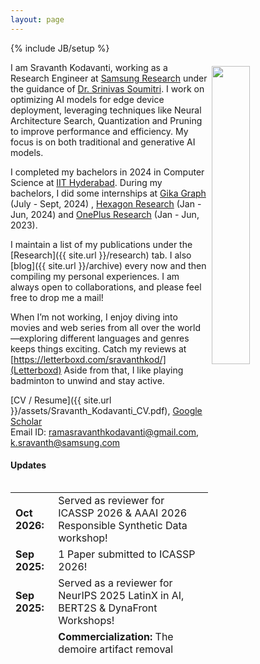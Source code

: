 ```yaml
---
layout: page
---
```

{% include JB/setup %}

<img style="float: right; width: 35%; padding: 6px;" src=" {{ site.url }}/assets/sravanth_profile_3.jpeg">

I am Sravanth Kodavanti, working as a Research Engineer at [Samsung Research](https://research.samsung.com/sri-b) under the guidance of [Dr. Srinivas Soumitri](https://www.linkedin.com/in/srinivas-s-miriyala/). I work on optimizing AI models for edge device deployment, leveraging techniques like Neural Architecture Search, Quantization and Pruning to improve performance and efficiency. My focus is on both traditional and generative AI models.

<!-- I completed my PhD in 2023 in Computer Science at [UMass Amherst](http://cs.umass.edu/) advised by Prof. [Mohit Iyyer](https://people.cs.umass.edu/~miyyer/) in the [UMass NLP](http://nlp.cs.umass.edu/) lab. My research at UMass was supported by the [Google PhD Fellowship](https://research.google/outreach/phd-fellowship/). Before UMass, I received my undergraduate degree at [IIT Bombay](http://iitb.ac.in). During my PhD and undergrad, I also did some fun internships at [Google DeepMind](https://research.google) (Summer 2019 - Spring 2022), [Allen AI](https://allenai.org/) (Summer 2022), [Toyota Technological Institute at Chicago](https://www.ttic.edu/) (Summer 2017) and [Mozilla](https://www.mozilla.org/en-US/) (Summer 2016). -->

I completed my bachelors in 2024 in Computer Science at [IIT Hyderabad](https://iith.ac.in/). During my bachelors, I did some internships at [Gika Graph](https://www.gikagraph.ai/) (July - Sept, 2024) , [Hexagon Research](https://hexagon.com/about/research-development) (Jan - Jun, 2024) and  [OnePlus Research](https://www.oneplus.in/brand) (Jan - Jun, 2023).

I maintain a list of my publications under the [Research]({{ site.url }}/research) tab. I also [blog]({{ site.url }}/archive) every now and then compiling my personal experiences. I am always open to collaborations, and please feel free to drop me a mail!

When I’m not working, I enjoy diving into movies and web series from all over the world—exploring different languages and genres keeps things exciting. Catch my reviews at [https://letterboxd.com/sravanthkod/](Letterboxd)
Aside from that, I like playing badminton to unwind and stay active.

[CV / Resume]({{ site.url }}/assets/Sravanth_Kodavanti_CV.pdf), [Google Scholar](https://scholar.google.com/citations?user=SiOQawIAAAAJ&hl=en)  
Email ID: [ramasravanthkodavanti@gmail.com](mailto:ramasravanthkodavanti@gmail.com), [k.sravanth@samsung.com](mailto:k.sravanth@samsung.com)  

#### Updates

<div style="height:275px;overflow:auto;">
<table>
<col width="100px">
<col width="630px">
 <tr><td><b>Oct 2026:</b></td><td>Served as reviewer for ICASSP 2026 & AAAI 2026 Responsible Synthetic Data workshop!</td></tr>
<tr>
  <tr><td><b>Sep 2025:</b></td><td>1 Paper submitted to ICASSP 2026!</td></tr>
<tr>
  <tr><td><b>Sep 2025:</b></td><td>Served as a reviewer for NeurIPS 2025  LatinX in AI, BERT2S & DynaFront Workshops!</td></tr>
<tr>
  <td><b>Aug 2025:</b></td>
  <td>
    <strong>Commercialization:</strong> The demoire artifact removal model, optimized through NAS, achieved a <strong>2.2X</strong> inference speedup and is slated for deployment in the forthcoming <strong>Samsung Galaxy S26</strong>.
  </td>
</tr>

  <tr><td><b>Jul 2025:</b></td><td>Awarded Spot award at Samsung for signifcant contributions to novel speculative decoding algorithm. More details about algorithm will be out soon!</td></tr>
  <tr><td><b>Jul 2025:</b></td><td>1 Paper submitted to EMNLP 2025 Industry Track!</td></tr>
  <tr><td><b>Jul 2025:</b></td><td>Served as reviewer for ICML 2025 AI4MATH Workshop, Scipy 2025 Proceddings!</td></tr>
  <!-- <tr><td><b>Jun 2025:</b></td><td>2 Papers submitted to Samsung Best Paper Award!</td></tr> -->
  <tr><td><b>Jun 2025:</b></td><td>Served as a reviewer for ACL 2025 Student Research Workshop!</td></tr>
  <tr><td><b>May 2025:</b></td><td>1 Paper submitted to NeurIPS 2025!</td></tr>
  <tr><td><b>May 2025:</b></td><td>Served as a reviewer for ACL 2025 REALM workshop!</td></tr>
  <tr><td><b>Feb 2025:</b></td><td>Awarded MD Project Incentive award at Samsung for significant contribution towards AI model acceleration!</td></tr>
  <tr><td><b>Jan 2025:</b></td><td>Awarded Team Awesome award for Samsung Gauss - L model commercialization into Galaxy S25 series! </td></tr>
  <tr><td><b>Dec 2024:</b></td><td>1 <a href="https://ieeexplore.ieee.org/document/10888855" target="_blank">Paper</a> accepted to IEEE ICASSP 2025!</td></tr>
  <!-- <tr><td><b>Sept 2024:</b></td><td>2 Papers submitted to IEEE ICASSP 2025!</td></tr> -->
  <tr><td><b>Aug 2024:</b></td><td>Started working as a Research Engineer at Samsung Research!</td></tr>
  <tr><td><b>Jul 2024:</b></td><td>Graduated from IIT Hyderabad with major in CS & minor in Entrepreneurship!</td></tr>